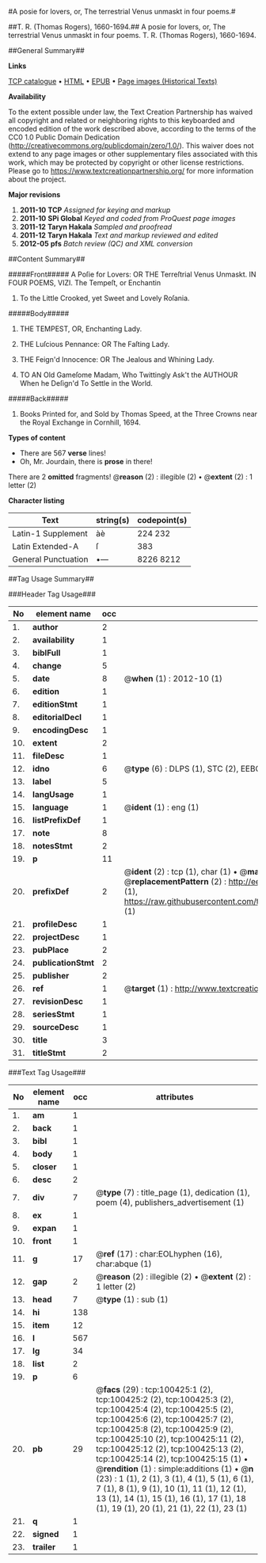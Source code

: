 #A posie for lovers, or, The terrestrial Venus unmaskt in four poems.#

##T. R. (Thomas Rogers), 1660-1694.##
A posie for lovers, or, The terrestrial Venus unmaskt in four poems.
T. R. (Thomas Rogers), 1660-1694.

##General Summary##

**Links**

[TCP catalogue](http://www.ota.ox.ac.uk/tcp/)  • 
[HTML](http://tei.it.ox.ac.uk/tcp/Texts-HTML/free/A57/A57566.html)  • 
[EPUB](http://tei.it.ox.ac.uk/tcp/Texts-EPUB/free/A57/A57566.epub) • 
[Page images (Historical Texts)](https://historicaltexts.jisc.ac.uk/eebo-13574925e)

**Availability**

To the extent possible under law, the Text Creation Partnership has waived all copyright and related or neighboring rights to this keyboarded and encoded edition of the work described above, according to the terms of the CC0 1.0 Public Domain Dedication (http://creativecommons.org/publicdomain/zero/1.0/). This waiver does not extend to any page images or other supplementary files associated with this work, which may be protected by copyright or other license restrictions. Please go to https://www.textcreationpartnership.org/ for more information about the project.

**Major revisions**

1. __2011-10__ __TCP__ *Assigned for keying and markup*
1. __2011-10__ __SPi Global__ *Keyed and coded from ProQuest page images*
1. __2011-12__ __Taryn Hakala__ *Sampled and proofread*
1. __2011-12__ __Taryn Hakala__ *Text and markup reviewed and edited*
1. __2012-05__ __pfs__ *Batch review (QC) and XML conversion*

##Content Summary##

#####Front#####
A Poſie for Lovers: OR THE Terreſtrial Venus Unmaskt. IN FOUR POEMS, VIZI. The Tempeſt, or Enchantin
1. To the Little Crooked, yet Sweet and Lovely Roſania.

#####Body#####

1. THE TEMPEST, OR, Enchanting Lady.

1. THE Luſcious Pennance: OR The Faſting Lady.

1. THE Feign'd Innocence: OR The Jealous and Whining Lady.

1. TO AN Old Gameſome Madam, Who Twittingly Ask't the AUTHOUR When he Deſign'd To Settle in the World.

#####Back#####

1. Books Printed for, and Sold by Thomas Speed, at the Three Crowns near the Royal Exchange in Cornhill, 1694.

**Types of content**

  * There are 567 **verse** lines!
  * Oh, Mr. Jourdain, there is **prose** in there!

There are 2 **omitted** fragments! 
 @__reason__ (2) : illegible (2)  •  @__extent__ (2) : 1 letter (2)

**Character listing**


|Text|string(s)|codepoint(s)|
|---|---|---|
|Latin-1 Supplement|àè|224 232|
|Latin Extended-A|ſ|383|
|General Punctuation|•—|8226 8212|

##Tag Usage Summary##

###Header Tag Usage###

|No|element name|occ|attributes|
|---|---|---|---|
|1.|__author__|2||
|2.|__availability__|1||
|3.|__biblFull__|1||
|4.|__change__|5||
|5.|__date__|8| @__when__ (1) : 2012-10 (1)|
|6.|__edition__|1||
|7.|__editionStmt__|1||
|8.|__editorialDecl__|1||
|9.|__encodingDesc__|1||
|10.|__extent__|2||
|11.|__fileDesc__|1||
|12.|__idno__|6| @__type__ (6) : DLPS (1), STC (2), EEBO-CITATION (1), OCLC (1), VID (1)|
|13.|__label__|5||
|14.|__langUsage__|1||
|15.|__language__|1| @__ident__ (1) : eng (1)|
|16.|__listPrefixDef__|1||
|17.|__note__|8||
|18.|__notesStmt__|2||
|19.|__p__|11||
|20.|__prefixDef__|2| @__ident__ (2) : tcp (1), char (1)  •  @__matchPattern__ (2) : ([0-9\-]+):([0-9IVX]+) (1), (.+) (1)  •  @__replacementPattern__ (2) : http://eebo.chadwyck.com/downloadtiff?vid=$1&page=$2 (1), https://raw.githubusercontent.com/textcreationpartnership/Texts/master/tcpchars.xml#$1 (1)|
|21.|__profileDesc__|1||
|22.|__projectDesc__|1||
|23.|__pubPlace__|2||
|24.|__publicationStmt__|2||
|25.|__publisher__|2||
|26.|__ref__|1| @__target__ (1) : http://www.textcreationpartnership.org/docs/. (1)|
|27.|__revisionDesc__|1||
|28.|__seriesStmt__|1||
|29.|__sourceDesc__|1||
|30.|__title__|3||
|31.|__titleStmt__|2||


###Text Tag Usage###

|No|element name|occ|attributes|
|---|---|---|---|
|1.|__am__|1||
|2.|__back__|1||
|3.|__bibl__|1||
|4.|__body__|1||
|5.|__closer__|1||
|6.|__desc__|2||
|7.|__div__|7| @__type__ (7) : title_page (1), dedication (1), poem (4), publishers_advertisement (1)|
|8.|__ex__|1||
|9.|__expan__|1||
|10.|__front__|1||
|11.|__g__|17| @__ref__ (17) : char:EOLhyphen (16), char:abque (1)|
|12.|__gap__|2| @__reason__ (2) : illegible (2)  •  @__extent__ (2) : 1 letter (2)|
|13.|__head__|7| @__type__ (1) : sub (1)|
|14.|__hi__|138||
|15.|__item__|12||
|16.|__l__|567||
|17.|__lg__|34||
|18.|__list__|2||
|19.|__p__|6||
|20.|__pb__|29| @__facs__ (29) : tcp:100425:1 (2), tcp:100425:2 (2), tcp:100425:3 (2), tcp:100425:4 (2), tcp:100425:5 (2), tcp:100425:6 (2), tcp:100425:7 (2), tcp:100425:8 (2), tcp:100425:9 (2), tcp:100425:10 (2), tcp:100425:11 (2), tcp:100425:12 (2), tcp:100425:13 (2), tcp:100425:14 (2), tcp:100425:15 (1)  •  @__rendition__ (1) : simple:additions (1)  •  @__n__ (23) : 1 (1), 2 (1), 3 (1), 4 (1), 5 (1), 6 (1), 7 (1), 8 (1), 9 (1), 10 (1), 11 (1), 12 (1), 13 (1), 14 (1), 15 (1), 16 (1), 17 (1), 18 (1), 19 (1), 20 (1), 21 (1), 22 (1), 23 (1)|
|21.|__q__|1||
|22.|__signed__|1||
|23.|__trailer__|1||

